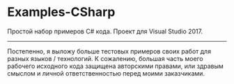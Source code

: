 # Examples-CSharp

Простой набор примеров C# кода. Проект для Visual Studio 2017.

---

Постепенно, я выложу больше тестовых примеров своих работ для разных языков / технологий. К сожалению, большая часть моего рабочего исходного кода защищена авторскими правами, или здравым смыслом и личной ответственностью перед моими заказчиками.
